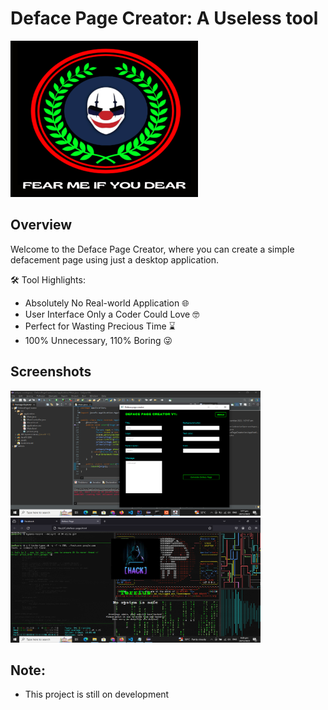 # Deface Page Creator: A Useless tool

<img src="https://github.com/T3rr8us-P4nk/Deface-Page-Creator/blob/main/logo.png" alt="Project Screenshot" width="300" height="250">

## Overview

Welcome to the Deface Page Creator, where you can create a simple defacement page using just a desktop application.

🛠️ Tool Highlights:

- Absolutely No Real-world Application 🌐
- User Interface Only a Coder Could Love 🤓
- Perfect for Wasting Precious Time ⌛
- 100% Unnecessary, 110% Boring 😜

## Screenshots

<img src="https://github.com/T3rr8us-P4nk/Deface-Page-Creator/blob/main/picture1.png" alt="Project Screenshot" width="400" height="200"> <img src="https://github.com/T3rr8us-P4nk/Deface-Page-Creator/blob/main/picture2.png" alt="Project Screenshot" width="400" height="200">

## Note:
- This project is still on development
